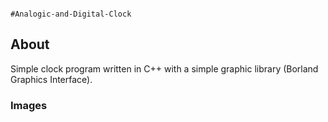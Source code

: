 
                                                                           #Analogic-and-Digital-Clock

## About  
 Simple clock program written in C++ with a simple graphic library (Borland Graphics Interface).




### Images




